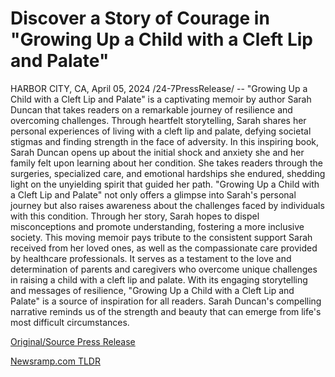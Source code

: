 # Discover a Story of Courage in "Growing Up a Child with a Cleft Lip and Palate"

HARBOR CITY, CA, April 05, 2024 /24-7PressRelease/ -- "Growing Up a Child with a Cleft Lip and Palate" is a captivating memoir by author Sarah Duncan that takes readers on a remarkable journey of resilience and overcoming challenges. Through heartfelt storytelling, Sarah shares her personal experiences of living with a cleft lip and palate, defying societal stigmas and finding strength in the face of adversity.  In this inspiring book, Sarah Duncan opens up about the initial shock and anxiety she and her family felt upon learning about her condition. She takes readers through the surgeries, specialized care, and emotional hardships she endured, shedding light on the unyielding spirit that guided her path. "Growing Up a Child with a Cleft Lip and Palate" not only offers a glimpse into Sarah's personal journey but also raises awareness about the challenges faced by individuals with this condition. Through her story, Sarah hopes to dispel misconceptions and promote understanding, fostering a more inclusive society.  This moving memoir pays tribute to the consistent support Sarah received from her loved ones, as well as the compassionate care provided by healthcare professionals. It serves as a testament to the love and determination of parents and caregivers who overcome unique challenges in raising a child with a cleft lip and palate.  With its engaging storytelling and messages of resilience, "Growing Up a Child with a Cleft Lip and Palate" is a source of inspiration for all readers. Sarah Duncan's compelling narrative reminds us of the strength and beauty that can emerge from life's most difficult circumstances. 

[Original/Source Press Release](https://www.24-7pressrelease.com/press-release/509849/discover-a-story-of-courage-in-growing-up-a-child-with-a-cleft-lip-and-palate) 

[Newsramp.com TLDR](https://newsramp.com/None) 